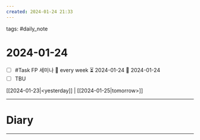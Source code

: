 ```yaml
---  
created: 2024-01-24 21:33  
---
```

tags: #daily_note

# 2024-01-24 
- [ ] #Task FP 세미나 🔁 every week ⏳ 2024-01-24 📅 2024-01-24
- [ ] TBU

[[2024-01-23|<yesterday]] | [[2024-01-25|tomorrow>]]

---
# Diary

---

